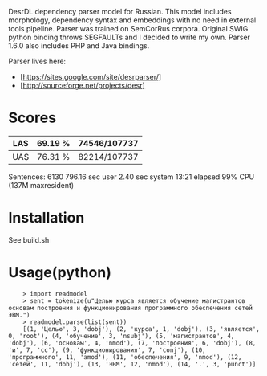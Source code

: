 DesrDL dependency parser model for Russian. This model includes morphology, dependency syntax and embeddings with no need in external tools pipeline. Parser was trained on SemCorRus corpora. Original SWIG python binding throws SEGFAULTs and I decided to write my own. Parser 1.6.0 also includes PHP and Java bindings.

Parser lives here:

*  [https://sites.google.com/site/desrparser/]
*  [http://sourceforge.net/projects/desr]

Scores
======

| LAS | 69.19 % | 74546/107737 |
|-----|---------|--------------|
| UAS | 76.31 % | 82214/107737 |

Sentences: 6130
796.16 sec user 2.40 sec system 13:21 elapsed 99% CPU (137M maxresident)

Installation
============
See build.sh


Usage(python)
============

        > import readmodel
        > sent = tokenize(u"Целью курса является обучение магистрантов основам построения и функционирования программного обеспечения сетей ЭВМ.")
        > readmodel.parse(list(sent))
        [(1, 'Целью', 3, 'dobj'), (2, 'курса', 1, 'dobj'), (3, 'является', 0, 'root'), (4, 'обучение', 3, 'nsubj'), (5, 'магистрантов', 4, 'dobj'), (6, 'основам', 4, 'nmod'), (7, 'построения', 6, 'dobj'), (8, 'и', 7, 'cc'), (9, 'функционирования', 7, 'conj'), (10, 'программного', 11, 'amod'), (11, 'обеспечения', 9, 'nmod'), (12, 'сетей', 11, 'dobj'), (13, 'ЭВМ', 12, 'nmod'), (14, '.', 3, 'punct')]

